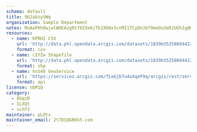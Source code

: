 ```yaml
---
schema: default
title: 9UJabzyVWq 
organization: Sample Department 
notes: MuAaFKh8wjwlWOEAzg0t78ZXo6jTk2XD0x5cnMI1TCyDnJbf9maOu3eR1UGhIgQHU tFrxLLzkqriCYPBNpNKYqvlPd4csV7eHV6 
resources:
  - name: KPRHZ CSV
    url: 'http://data.phl.opendata.arcgis.com/datasets/1839b35258604422b0b520cbb668df0d_0.csv'
    format: csv
  - name: cIYZw Shapefile
    url: 'http://data.phl.opendata.arcgis.com/datasets/1839b35258604422b0b520cbb668df0d_0.zip'
    format: shp
  - name: knS40 GeoService
    url: 'https://services.arcgis.com/fLeGjb7u4uXqeF9q/arcgis/rest/services/Air_Monitoring_Stations/FeatureServer/0/query'
    format: api
license: nbM1Q 
category:
  - 8GqzD 
  - ILXQt 
  - schf3 
maintainer: pLOtx  
maintainer_email: 2t7DI@GRKk5.com
---
```

